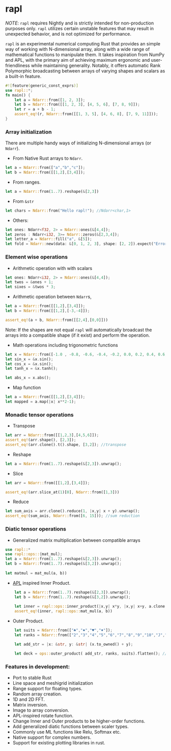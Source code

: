 # rapl

*NOTE*: `rapl`  requires Nightly and is strictly intended for non-production purposes only. `rapl` utilizes certain unstable features that may result in unexpected behavior, and is not optimized for performance.

`rapl` is an experimental numerical computing Rust that provides an simple way of working with N-dimensional array, along with a wide range of mathematical functions to manipulate them. It takes inspiration from NumPy and APL, with the primary aim of achieving maximum ergonomic and user-friendliness while maintaining generality. Notably, it offers automatic Rank Polymorphic broadcasting between arrays of varying shapes and scalars as a built-in feature.

```Rust
#![feature(generic_const_exprs)]
use rapl::*;
fn main() {
    let a = Ndarr::from([1, 2, 3]);
    let b = Ndarr::from([[1, 2, 3], [4, 5, 6], [7, 8, 9]]);
    let r = a + b - 1;
    assert_eq!(r, Ndarr::from([[1, 3, 5], [4, 6, 8], [7, 9, 11]]));
}
```

### Array initialization
There are multiple handy ways of initializing N-dimensional arrays (or `Ndarr`).
- From Native Rust arrays to `Ndarr`.
```Rust 
let a = Ndarr::from(["a","b","c"]); 
let b = Ndarr::from([[1,2],[3,4]]);
```
- From ranges.
```Rust
let a = Ndarr::from(1..7).reshape(&[2,3])
```
- From `&str`
```Rust
let chars = Ndarr::from("Hello rapl!"); //Ndarr<char,1>
```
- Others:
```Rust 
let ones: Ndarr<f32, 2> = Ndarr::ones(&[4,4]);
let zeros : Ndarr<i32, 3>= Ndarr::zeros(&[2,3,4]);
let letter_a = Ndarr::fill("a", &[5]);
let fold = Ndarr::new(data: &[0, 1, 2, 3], shape: [2, 2]).expect("Error initializing");
```

### Element wise operations
- Arithmetic operation with with scalars
```Rust
let ones: Ndarr<i32, 2> = Ndarr::ones(&[4,4]);
let twos = &ones + 1;
let sixes = &twos * 3;
```
- Arithmetic operation between `Ndarr`s,
```Rust
let a = Ndarr::from([[1,2],[3,4]]);
let b = Ndarr::from([[1,2],[-3,-4]]);

assert_eq!(a + b, Ndarr::from([[2,4],[0,0]]))
```
Note: If the shapes are not equal `rapl` will automatically broadcast the arrays into a compatible shape (if it exist) and perform the operation.
- Math operations including trigonometric functions
```Rust
let x = Ndarr::from([-1.0 , -0.8, -0.6, -0.4, -0.2, 0.0, 0.2, 0.4, 0.6, 0.8, 1.0]);
let sin_x = &x.sin();
let cos_x = &x.sin();
let tanh_x = &x.tanh();

let abs_x = x.abs();
```
- Map function
```Rust
let a = Ndarr::from([[1,2],[3,4]]);
let mapped = a.map(|x| x**2-1);
```
### Monadic tensor operations
- Transpose
```Rust
let arr = Ndarr::from([[1,2,3],[4,5,6]]);	
assert_eq!(arr.shape(), [2,3]);
assert_eq!(arr.clone().t().shape, [3,2]); //transpose
```
- Reshape
```Rust
let a = Ndarr::from(1..7).reshape(&[2,3]).unwrap();
```
- Slice
```Rust
let arr = Ndarr::from([[1,2],[3,4]]);

assert_eq!(arr.slice_at(1)[0], Ndarr::from([1,3]))
```
- Reduce
```Rust
let sum_axis = arr.clone().reduce(1, |x,y| x + y).unwrap();
assert_eq!(sum_axis, Ndarr::from([6, 15])); //sum reduction
```

### Diatic tensor operations
- Generalized matrix multiplication between compatible arrays
```Rust
use rapl::*
use rapl::ops::{mat_mul};
let a = Ndarr::from(1..7).reshape(&[2,3]).unwrap();
let b = Ndarr::from(1..7).reshape(&[3,2]).unwrap();
    
let matmul = mat_mul(a, b))
```
- [APL](https://en.wikipedia.org/wiki/APL_(programming_language)) inspired Inner Product.
```Rust
    let a = Ndarr::from(1..7).reshape(&[2,3]).unwrap();
    let b = Ndarr::from(1..7).reshape(&[3,2]).unwrap();
    
    let inner = rapl::ops::inner_product(|x,y| x*y, |x,y| x+y, a.clone(), b.clone());
    assert_eq!(inner, rapl::ops::mat_mul(a, b))

```
- Outer Product.

```Rust
    let suits = Ndarr::from(["♣","♠","♥","♦"]);
    let ranks = Ndarr::from(["2","3","4","5","6","7","8","9","10","J","Q","K","A"]);

    let add_str = |x: &str, y: &str| (x.to_owned() + y);

    let deck = ops::outer_product( add_str, ranks, suits).flatten(); //All cards in a deck
```

### Features in development:
- Port to stable Rust
- Line space and meshigrid initialization
- Range support for floating types.
- Random array creation.
- 1D and 2D FFT.
- Matrix inversion.
- Image to array conversion.
- APL-inspired rotate function.
- Change Inner and Outer products to be higher-order functions.
- Add generalized diatic functions between scaler types.
- Commonly use ML functions like Relu, Softmax etc.
- Native support for complex numbers.
- Support for existing plotting libraries in rust.